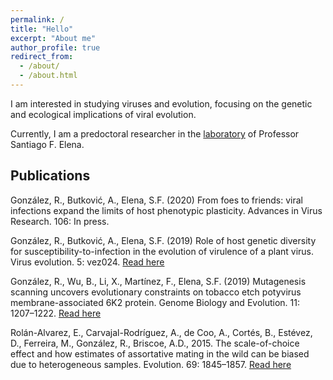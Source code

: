 ```yaml
---
permalink: /
title: "Hello"
excerpt: "About me"
author_profile: true
redirect_from: 
  - /about/
  - /about.html
---
```


I am interested in studying viruses and evolution, focusing on the genetic and ecological implications of viral evolution.

Currently, I am a predoctoral researcher in the [laboratory](https://sfelenalab.csic.es) of Professor Santiago F. Elena.

## Publications

González, R., Butković, A., Elena, S.F. (2020) 
From foes to friends: viral infections expand the limits of host phenotypic plasticity. 
Advances in Virus Research. 106: In press.

González, R., Butković, A., Elena, S.F. (2019)
Role of host genetic diversity for susceptibility-to-infection in the evolution of virulence of a plant virus. 
Virus evolution. 5: vez024. 
[Read here](https://doi.org/10.1093/ve/vez024)

González, R., Wu, B., Li, X., Martínez, F., Elena, S.F. (2019) 
Mutagenesis scanning uncovers evolutionary constraints on tobacco etch potyvirus membrane-associated 6K2 protein. 
Genome Biology and Evolution. 11: 1207–1222. 
[Read here](https://doi.org/10.1093/gbe/evz069)

Rolán-Alvarez, E., Carvajal-Rodríguez, A., de Coo, A., Cortés, B., Estévez, D., Ferreira, M., González, R., Briscoe, A.D., 2015. 
The scale-of-choice effect and how estimates of assortative mating in the wild can be biased due to heterogeneous samples. 
Evolution. 69: 1845–1857. 
[Read here](https://doi.org/10.1111/evo.12691)
